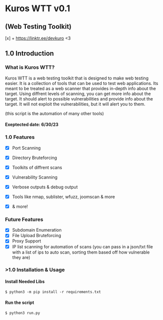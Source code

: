 # Kuros WTT v0.1
## (Web Testing Toolkit)

[x] + https://linktr.ee/devkuro  <3

## 1.0 Introduction
### What is Kuros WTT?
Kuros WTT is a web testing toolkit that is designed to make web testing easier. 
It is a collection of tools that can be used to test web applications.
Its meant to be treated as a web scanner that provides in-depth info about the target. 
Using diffrent levels of scanning, you can get more info about the 
target. It should alert to possible vulnerabilities and provide info about the target. 
It will not exploit the vulnerabilities, but it will alert you to them. 

(this script is the automation of many other tools)


#### Exeptected date: 6/30/23
### 1.0 Features
- [x] Port Scanning
- [x] Directory Bruteforcing
- [x] Toolkits of diffrent scans
- [x] Vulnerability Scanning
- [x] Verbose outputs & debug output
- [x] Tools like nmap, sublister, wfuzz, joomscan & more
- [x] & more!


### Future Features
- [x] Subdomain Enumeration
- [x] File Upload Bruteforcing
- [x] Proxy Support
- [x] IP list scanning for automation of scans (you can pass in a json/txt file with a list of ips to auto scan, sorting them based off how vulnerable  they are)

### >1.0 Installation & Usage
#### Install Needed Libs
```$ python3 -m pip install -r requirements.txt```

#### Run the script
```$ python3 run.py```
